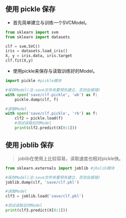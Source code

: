 ## 使用 pickle 保存 

- 首先简单建立与训练一个SVCModel。
```python
from sklearn import svm
from sklearn import datasets

clf = svm.SVC()
iris = datasets.load_iris()
X, y = iris.data, iris.target
clf.fit(X,y)
```

- 使用pickle来保存与读取训练好的Model。
```python
import pickle #pickle模块

#保存Model(注:save文件夹要预先建立，否则会报错)
with open('save/clf.pickle', 'wb') as f:
    pickle.dump(clf, f)

#读取Model
with open('save/clf.pickle', 'rb') as f:
    clf2 = pickle.load(f)
    #测试读取后的Model
    print(clf2.predict(X[0:1]))
```

## 使用 joblib 保存

> joblib在使用上比较容易，读取速度也相对pickle快。

```python
from sklearn.externals import joblib #jbolib模块

#保存Model(注:save文件夹要预先建立，否则会报错)
joblib.dump(clf, 'save/clf.pkl')

#读取Model
clf3 = joblib.load('save/clf.pkl')

#测试读取后的Model
print(clf3.predict(X[0:1]))
```